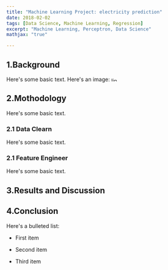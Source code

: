 ```yaml
---
title: "Machine Learning Project: electricity prediction"
date: 2018-02-02
tags: [Data Science, Machine Learning, Regression]
excerpt: "Machine Learning, Perceptron, Data Science"
mathjax: "true"

---
```

## 1.Background
Here's some basic text.
Here's an image:
<img src="{{ site.url }}{{ site.baseurl }}/images/perceptron/linsep.jpg" alt="linearly separable data" height="10" width="20">

## 2.Mothodology
Here's some basic text.

### 2.1 Data Clearn
Here's some basic text.

### 2.1 Feature Engineer
Here's some basic text.

## 3.Results and Discussion

## 4.Conclusion
Here's a bulleted list:
* First item
+ Second item
- Third item
